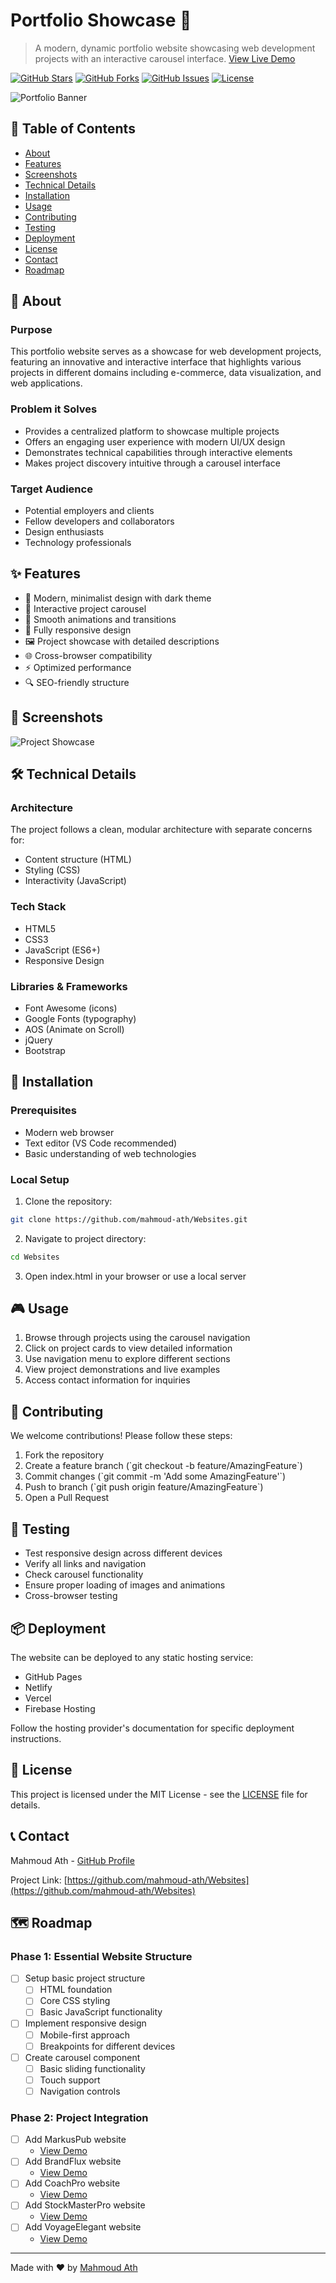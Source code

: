 # Portfolio Showcase 🌟
> A modern, dynamic portfolio website showcasing web development projects with an interactive carousel interface.
>[View Live Demo](https://mahmoud-ath.github.io/Websites/)

[![GitHub Stars](https://img.shields.io/github/stars/mahmoud-ath/Websites?style=social)](https://github.com/mahmoud-ath/Websites/stargazers)
[![GitHub Forks](https://img.shields.io/github/forks/mahmoud-ath/Websites?style=social)](https://github.com/mahmoud-ath/Websites/network/members)
[![GitHub Issues](https://img.shields.io/github/issues/mahmoud-ath/Websites)](https://github.com/mahmoud-ath/Websites/issues)
[![License](https://img.shields.io/badge/license-MIT-blue.svg)](LICENSE)

![Portfolio Banner](Image/devshowcase.jpeg)

## 📑 Table of Contents
- [About](#about)
- [Features](#features)
- [Screenshots](#screenshots)
- [Technical Details](#technical-details)
- [Installation](#installation)
- [Usage](#usage)
- [Contributing](#contributing)
- [Testing](#testing)
- [Deployment](#deployment)
- [License](#license)
- [Contact](#contact)
- [Roadmap](#roadmap)

## 🎯 About
### Purpose
This portfolio website serves as a showcase for web development projects, featuring an innovative and interactive interface that highlights various projects in different domains including e-commerce, data visualization, and web applications.

### Problem it Solves
- Provides a centralized platform to showcase multiple projects
- Offers an engaging user experience with modern UI/UX design
- Demonstrates technical capabilities through interactive elements
- Makes project discovery intuitive through a carousel interface

### Target Audience
- Potential employers and clients
- Fellow developers and collaborators
- Design enthusiasts
- Technology professionals

## ✨ Features
- 🎨 Modern, minimalist design with dark theme
- 🔄 Interactive project carousel
- 💫 Smooth animations and transitions
- 📱 Fully responsive design
- 🖼️ Project showcase with detailed descriptions
- 🌐 Cross-browser compatibility
- ⚡ Optimized performance
- 🔍 SEO-friendly structure

## 📸 Screenshots
![Project Showcase](Image/DevShowcase%20website.png)

## 🛠️ Technical Details

### Architecture
The project follows a clean, modular architecture with separate concerns for:
- Content structure (HTML)
- Styling (CSS)
- Interactivity (JavaScript)

### Tech Stack
- HTML5
- CSS3
- JavaScript (ES6+)
- Responsive Design

### Libraries & Frameworks
- Font Awesome (icons)
- Google Fonts (typography)
- AOS (Animate on Scroll)
- jQuery
- Bootstrap

## 🚀 Installation

### Prerequisites
- Modern web browser
- Text editor (VS Code recommended)
- Basic understanding of web technologies

### Local Setup
1. Clone the repository:
```bash
git clone https://github.com/mahmoud-ath/Websites.git
```

2. Navigate to project directory:
```bash
cd Websites
```

3. Open index.html in your browser or use a local server

## 🎮 Usage
1. Browse through projects using the carousel navigation
2. Click on project cards to view detailed information
3. Use navigation menu to explore different sections
4. View project demonstrations and live examples
5. Access contact information for inquiries

## 🤝 Contributing
We welcome contributions! Please follow these steps:

1. Fork the repository
2. Create a feature branch (\`git checkout -b feature/AmazingFeature\`)
3. Commit changes (\`git commit -m 'Add some AmazingFeature'\`)
4. Push to branch (\`git push origin feature/AmazingFeature\`)
5. Open a Pull Request

## 🧪 Testing
- Test responsive design across different devices
- Verify all links and navigation
- Check carousel functionality
- Ensure proper loading of images and animations
- Cross-browser testing

## 📦 Deployment
The website can be deployed to any static hosting service:
- GitHub Pages
- Netlify
- Vercel
- Firebase Hosting

Follow the hosting provider's documentation for specific deployment instructions.

## 📄 License
This project is licensed under the MIT License - see the [LICENSE](LICENSE) file for details.

## 📞 Contact
Mahmoud Ath - [GitHub Profile](https://github.com/mahmoud-ath)

Project Link: [https://github.com/mahmoud-ath/Websites](https://github.com/mahmoud-ath/Websites)

## 🗺️ Roadmap
### Phase 1: Essential Website Structure
- [ ] Setup basic project structure
  - [ ] HTML foundation
  - [ ] Core CSS styling
  - [ ] Basic JavaScript functionality
- [ ] Implement responsive design
  - [ ] Mobile-first approach
  - [ ] Breakpoints for different devices
- [ ] Create carousel component
  - [ ] Basic sliding functionality
  - [ ] Touch support
  - [ ] Navigation controls

### Phase 2: Project Integration
- [ ] Add MarkusPub website
  - [View Demo](https://mahmoud-ath.github.io/Websites/Projects_site/MarkusPub/index.html)
- [ ] Add BrandFlux website
  - [View Demo](https://mahmoud-ath.github.io/Websites/Projects_site/BrandFlux/index.html)
- [ ] Add CoachPro website
  - [View Demo](https://mahmoud-ath.github.io/Websites/Projects_site/coachPro/coachPro.html)
- [ ] Add StockMasterPro website
  - [View Demo](https://mahmoud-ath.github.io/Websites/Projects_site/StockMasterPro/StockMasterPro.html)
- [ ] Add VoyageElegant website
  - [View Demo](https://mahmoud-ath.github.io/Websites/Projects_site/voyage_elegant/voyage_elegant.html)

---

Made with ❤️ by [Mahmoud Ath](https://github.com/mahmoud-ath)
